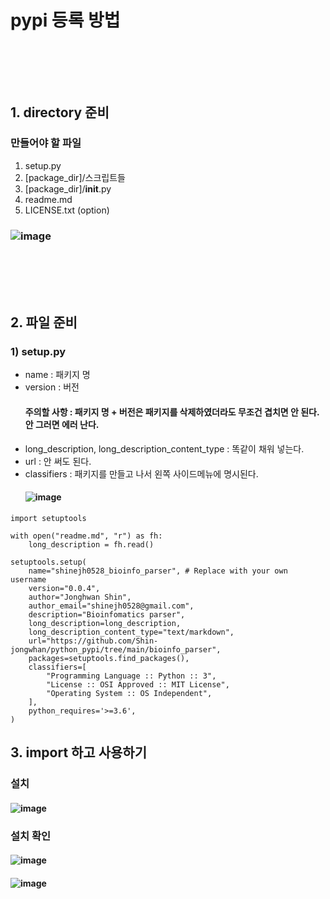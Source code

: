 # pypi 등록 방법
### <br/><br/><br/>

## 1. directory 준비
### 만들어야 할 파일
1. setup.py
2. \[package_dir\]/스크립트들
3. \[package_dir\]/__init__.py
4. readme.md
5. LICENSE.txt (option)
### ![image](https://user-images.githubusercontent.com/62974484/208827509-e4074274-254f-4161-ad35-b2e46fb02231.png)
### <br/><br/><br/>

## 2. 파일 준비
### 1) setup.py
- name : 패키지 명
- version : 버전
  #### 주의할 사항 : 패키지 명 + 버전은 패키지를 삭제하였더라도 무조건 겹치면 안 된다. 안 그러면 에러 난다.
- long_description, long_description_content_type : 똑같이 채워 넣는다.
- url : 안 써도 된다.
- classifiers : 패키지를 만들고 나서 왼쪽 사이드메뉴에 명시된다.
  #### ![image](https://user-images.githubusercontent.com/62974484/208828129-290f09e7-b75a-495f-82e6-1550ed153efd.png)
```
import setuptools

with open("readme.md", "r") as fh:
    long_description = fh.read()

setuptools.setup(
    name="shinejh0528_bioinfo_parser", # Replace with your own username
    version="0.0.4",
    author="Jonghwan Shin",
    author_email="shinejh0528@gmail.com",
    description="Bioinfomatics parser",
    long_description=long_description,
    long_description_content_type="text/markdown",
    url="https://github.com/Shin-jongwhan/python_pypi/tree/main/bioinfo_parser",
    packages=setuptools.find_packages(),
    classifiers=[
        "Programming Language :: Python :: 3",
        "License :: OSI Approved :: MIT License",
        "Operating System :: OS Independent",
    ],
    python_requires='>=3.6',
)
```


## 3. import 하고 사용하기
### 설치
#### ![image](https://user-images.githubusercontent.com/62974484/208827295-b6082ee3-87c2-4dea-b1d6-4cfef8724fda.png)
### 설치 확인
#### ![image](https://user-images.githubusercontent.com/62974484/208827222-2320c552-3065-412f-a5cd-ca2b29bbebcf.png)
#### ![image](https://user-images.githubusercontent.com/62974484/208827327-2330e867-3998-48f3-881a-c775137fc45e.png)
### <br/><br/><br/>
